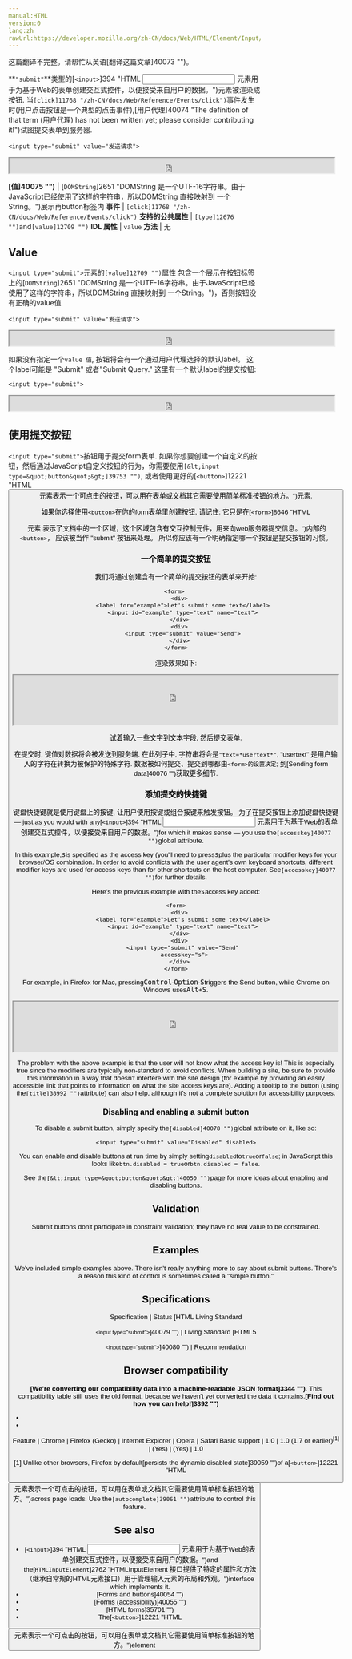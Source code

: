 ```yaml
---
manual:HTML
version:0
lang:zh
rawUrl:https://developer.mozilla.org/zh-CN/docs/Web/HTML/Element/Input/submit#值
---
```




这篇翻译不完整。请帮忙从英语[翻译这篇文章]40073 "")。






**`"submit"`**类型的[`<input>`]394 "HTML <input> 元素用于为基于Web的表单创建交互式控件，以便接受来自用户的数据。")元素被渲染成按钮. 当`[click]11768 "/zh-CN/docs/Web/Reference/Events/click")`事件发生时(用户点击按钮是一个典型的点击事件),[用户代理]40074 "The definition of that term (用户代理) has not been written yet; please consider contributing it!")试图提交表单到服务器.


```
<input type="submit" value="发送请求">
```



<iframe src='https://mdn.mozillademos.org/zh-CN/docs/Web/HTML/Element/Input/submit$samples/summary-example2?revision=1381224' width='650' height='30'></iframe>



**[值]40075 "")** | [`DOMString`]2651 "DOMString 是一个UTF-16字符串。由于JavaScript已经使用了这样的字符串，所以DOMString 直接映射到 一个String。")展示再button标签内 
**事件** | `[click]11768 "/zh-CN/docs/Web/Reference/Events/click")` 
**支持的公共属性** | `[type]12676 "")`and`[value]12709 "")` 
**IDL 属性** | `value` 
**方法** | 无 


## Value<a name="Value"></a>


`<input type="submit">`元素的`[value]12709 "")`属性 包含一个展示在按钮标签上的[`DOMString`]2651 "DOMString 是一个UTF-16字符串。由于JavaScript已经使用了这样的字符串，所以DOMString 直接映射到 一个String。")，否则按钮没有正确的value值


```
<input type="submit" value="发送请求">
```



<iframe src='https://mdn.mozillademos.org/zh-CN/docs/Web/HTML/Element/Input/submit$samples/summary-example3?revision=1381224' width='650' height='30'></iframe>




如果没有指定一个`value 值`, 按钮将会有一个通过用户代理选择的默认label。 这个label可能是 &quot;Submit&quot; 或者&quot;Submit Query.&quot; 这里有一个默认label的提交按钮:


```
<input type="submit">
```



<iframe src='https://mdn.mozillademos.org/zh-CN/docs/Web/HTML/Element/Input/submit$samples/summary-example1?revision=1381224' width='650' height='30'></iframe>



## 使用提交按钮<a name="使用提交按钮"></a>


`<input type="submit">`按钮用于提交form表单. 如果你想要创建一个自定义的按钮，然后通过JavaScript自定义按钮的行为，你需要使用`[&lt;input type=&quot;button&quot;&gt;]39753 "")`, 或者使用更好的[`<button>`]12221 "HTML <button> 元素表示一个可点击的按钮，可以用在表单或文档其它需要使用简单标准按钮的地方。")元素.



如果你选择使用`<button>`在你的form表单里创建按钮, 请记住: 它只是在[`<form>`]8646 "HTML <form> 元素 表示了文档中的一个区域，这个区域包含有交互控制元件，用来向web服务器提交信息。")内部的`<button>`， 应该被当作 &quot;submit&quot; 按钮来处理。 所以你应该有一个明确指定哪一个按钮是提交按钮的习惯。


### 一个简单的提交按钮<a name="一个简单的提交按钮"></a>


我们将通过创建含有一个简单的提交按钮的表单来开始:


```
<form> 
  <div>
    <label for="example">Let's submit some text</label>
    <input id="example" type="text" name="text">
  </div>
  <div>
    <input type="submit" value="Send">
  </div>
</form>
```


渲染效果如下:



<iframe src='https://mdn.mozillademos.org/zh-CN/docs/Web/HTML/Element/Input/submit$samples/A_simple_submit_button?revision=1381224' width='650' height='100'></iframe>



试着输入一些文字到文本字段, 然后提交表单.



在提交时, 键值对数据将会被发送到服务端. 在此列子中, 字符串将会是`"text=*usertext*"`, &quot;usertext&quot; 是用户输入的字符在转换为被保护的特殊字符. 数据被如何提交、提交到哪都由`<form>的设置决定`; 到[Sending form data]40076 "")获取更多细节.


### 添加提交的快捷键<a name="添加提交的快捷键"></a>


键盘快捷键就是使用键盘上的按键, 让用户使用按键或组合按键来触发按钮。 为了在提交按钮上添加键盘快捷键— just as you would with any[`<input>`]394 "HTML <input> 元素用于为基于Web的表单创建交互式控件，以便接受来自用户的数据。")for which it makes sense — you use the`[accesskey]40077 "")`global attribute.



In this example,<kbd>s</kbd>is specified as the access key (you&#39;ll need to press<kbd>s</kbd>plus the particular modifier keys for your browser/OS combination. In order to avoid conflicts with the user agent&#39;s own keyboard shortcuts, different modifier keys are used for access keys than for other shortcuts on the host computer. See`[accesskey]40077 "")`for further details.



Here&#39;s the previous example with the<kbd>s</kbd>access key added:


```
<form>
  <div>
    <label for="example">Let's submit some text</label>
    <input id="example" type="text" name="text">
  </div>
  <div>
    <input type="submit" value="Send"
     accesskey="s">
  </div>
</form>
```


For example, in Firefox for Mac, pressing<kbd>Control</kbd>-<kbd>Option</kbd>-<kbd>S</kbd>triggers the Send button, while Chrome on Windows uses<kbd>Alt</kbd>+<kbd>S</kbd>.



<iframe src='https://mdn.mozillademos.org/zh-CN/docs/Web/HTML/Element/Input/submit$samples/Adding_a_submit_keyboard_shortcut?revision=1381224' width='650' height='100'></iframe>



The problem with the above example is that the user will not know what the access key is! This is especially true since the modifiers are typically non-standard to avoid conflicts. When building a site, be sure to provide this information in a way that doesn&#39;t interfere with the site design (for example by providing an easily accessible link that points to information on what the site access keys are). Adding a tooltip to the button (using the`[title]38992 "")`attribute) can also help, although it&#39;s not a complete solution for accessibility purposes.


### Disabling and enabling a submit button<a name="Disabling_and_enabling_a_submit_button"></a>


To disable a submit button, simply specify the`[disabled]40078 "")`global attribute on it, like so:


```
<input type="submit" value="Disabled" disabled>
```



You can enable and disable buttons at run time by simply setting`disabled`to`true`or`false`; in JavaScript this looks like`btn.disabled = true`or`btn.disabled = false`.



See the`[&lt;input type=&quot;button&quot;&gt;]40050 "")`page for more ideas about enabling and disabling buttons.



## Validation<a name="Validation"></a>


Submit buttons don&#39;t participate in constraint validation; they have no real value to be constrained.


## Examples<a name="Examples"></a>


We&#39;ve included simple examples above. There isn&#39;t really anything more to say about submit buttons. There&#39;s a reason this kind of control is sometimes called a &quot;simple button.&quot;


## Specifications<a name="Specifications"></a>

Specification | Status 
[HTML Living Standard<br></br><small>&lt;input type=&quot;submit&quot;&gt;</small>]40079 "") | Living Standard 
[HTML5<br></br><small>&lt;input type=&quot;submit&quot;&gt;</small>]40080 "") | Recommendation 


## Browser compatibility<a name="Browser_compatibility"></a>


**[We&#39;re converting our compatibility data into a machine-readable JSON format]3344 "")**. This compatibility table still uses the old format, because we haven&#39;t yet converted the data it contains.**[Find out how you can help!]3392 "")**


* 
* 

Feature | Chrome | Firefox (Gecko) | Internet Explorer | Opera | Safari 
Basic support | 1.0 | 1.0 (1.7 or earlier)<sup>[1]</sup> | (Yes) | (Yes) | 1.0 





[1] Unlike other browsers, Firefox by default[persists the dynamic disabled state]39059 "")of a[`<button>`]12221 "HTML <button> 元素表示一个可点击的按钮，可以用在表单或文档其它需要使用简单标准按钮的地方。")across page loads. Use the`[autocomplete]39061 "")`attribute to control this feature.


## See also<a name="See_also"></a>

* [`<input>`]394 "HTML <input> 元素用于为基于Web的表单创建交互式控件，以便接受来自用户的数据。")and the[`HTMLInputElement`]2762 "HTMLInputElement 接口提供了特定的属性和方法（继承自常规的HTML元素接口）用于管理输入元素的布局和外观。")interface which implements it.
* [Forms and buttons]40054 "")
* [Forms (accessibility)]40055 "")
* [HTML forms]35701 "")
* The[`<button>`]12221 "HTML <button> 元素表示一个可点击的按钮，可以用在表单或文档其它需要使用简单标准按钮的地方。")element



